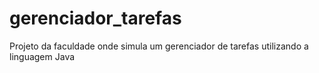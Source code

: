 # gerenciador_tarefas
Projeto da faculdade onde simula um gerenciador de tarefas utilizando a linguagem Java
